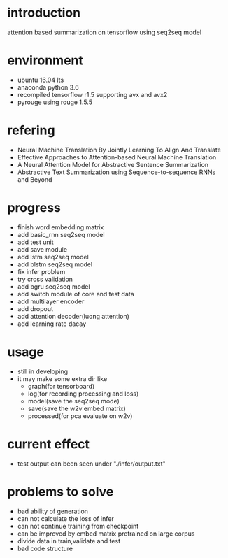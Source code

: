 # introduction
attention based summarization on tensorflow using seq2seq model

# environment
- ubuntu 16.04 lts
- anaconda python 3.6
- recompiled tensorflow r1.5 supporting avx and avx2
- pyrouge using rouge 1.5.5

# refering
- Neural Machine Translation By Jointly Learning To Align And Translate
- Effective Approaches to Attention-based Neural Machine Translation
- A Neural Attention Model for Abstractive Sentence Summarization	
- Abstractive Text Summarization using Sequence-to-sequence RNNs and Beyond	

# progress
- finish word embedding matrix
- add basic_rnn seq2seq model
- add test unit
- add save module
- add lstm seq2seq model
- add blstm seq2seq model
- fix infer problem
- try cross validation
- add bgru seq2seq model
- add switch module of core and test data
- add multilayer encoder
- add dropout
- add attention decoder(luong attention)
- add learning rate dacay

# usage
- still in developing
- it may make some extra dir like
    - graph(for tensorboard)
    - log(for recording processing and loss)
    - model(save the seq2seq mode)
    - save(save the w2v embed matrix)
    - processed(for pca evaluate on w2v)

# current effect
- test output can been seen under "./infer/output.txt"

# problems to solve
- bad ability of generation
- can not calculate the loss of infer
- can not continue training from checkpoint
- can be improved by embed matrix pretrained on large corpus
- divide data in train,validate and test
- bad code structure
